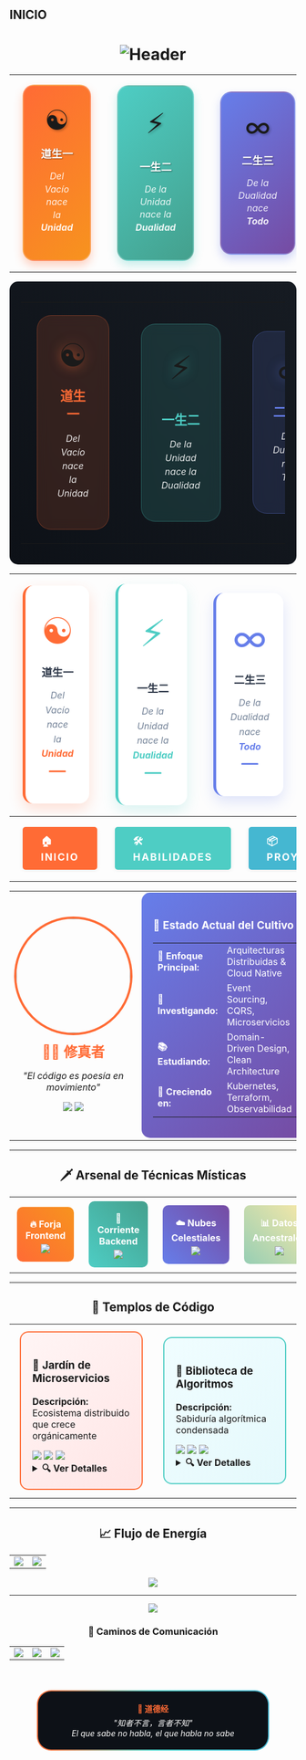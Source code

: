 ## INICIO
<div align="center">
<h1>
<img src="https://readme-typing-svg.herokuapp.com?font=Orbitron&size=45&pause=1000&color=FF6B35&center=true&vCenter=true&width=700&lines=道德经+%7C+DAO+DE+JING;SANDRO+TOLEDO+%7C+修真者;EL+CAMINO+DEL+CÓDIGO" alt="Header"/>
</h1>
</div>


<!-- Filosofía del Dao -->
<div align="center">
<table>
<tr>
<td width="33%" align="center">

<div style="background: linear-gradient(135deg, #FF6B35, #F7931E); padding: 30px; border-radius: 20px; margin: 15px; min-height: 140px; box-shadow: 0 8px 16px rgba(255, 107, 53, 0.3); border: 2px solid rgba(255, 255, 255, 0.2);">
<div style="font-size: 3em; margin-bottom: 15px; text-shadow: 2px 2px 4px rgba(0,0,0,0.3);">☯</div>
<h3 style="color: white; margin: 15px 0; font-weight: bold; text-shadow: 1px 1px 2px rgba(0,0,0,0.5);">道生一</h3>
<p style="color: rgba(255,255,255,0.9); font-style: italic; line-height: 1.4;">Del Vacío nace<br>la <strong>Unidad</strong></p>
</div>

</td>
<td width="33%" align="center">

<div style="background: linear-gradient(135deg, #4ECDC4, #44A08D); padding: 30px; border-radius: 20px; margin: 15px; min-height: 140px; box-shadow: 0 8px 16px rgba(78, 205, 196, 0.3); border: 2px solid rgba(255, 255, 255, 0.2);">
<div style="font-size: 3em; margin-bottom: 15px; text-shadow: 2px 2px 4px rgba(0,0,0,0.3);">⚡</div>
<h3 style="color: white; margin: 15px 0; font-weight: bold; text-shadow: 1px 1px 2px rgba(0,0,0,0.5);">一生二</h3>
<p style="color: rgba(255,255,255,0.9); font-style: italic; line-height: 1.4;">De la Unidad<br>nace la <strong>Dualidad</strong></p>
</div>

</td>
<td width="33%" align="center">

<div style="background: linear-gradient(135deg, #667eea, #764ba2); padding: 30px; border-radius: 20px; margin: 15px; min-height: 140px; box-shadow: 0 8px 16px rgba(102, 126, 234, 0.3); border: 2px solid rgba(255, 255, 255, 0.2);">
<div style="font-size: 3em; margin-bottom: 15px; text-shadow: 2px 2px 4px rgba(0,0,0,0.3);">∞</div>
<h3 style="color: white; margin: 15px 0; font-weight: bold; text-shadow: 1px 1px 2px rgba(0,0,0,0.5);">二生三</h3>
<p style="color: rgba(255,255,255,0.9); font-style: italic; line-height: 1.4;">De la Dualidad<br>nace <strong>Todo</strong></p>
</div>

</td>
</tr>
</table>
</div>

<!-- Filosofía del Dao -->
<div align="center" style="background: linear-gradient(45deg, #0d1117, #161b22); padding: 20px; border-radius: 15px;">
<table>
<tr>
<td width="33%" align="center">

<div style="background: rgba(255, 107, 53, 0.15); backdrop-filter: blur(10px); padding: 35px; border-radius: 25px; margin: 20px; min-height: 150px; border: 1px solid rgba(255, 107, 53, 0.3);">
<div style="font-size: 3.5em; margin-bottom: 20px; filter: drop-shadow(0 0 10px rgba(255, 107, 53, 0.5));">☯</div>
<h3 style="color: #FF6B35; margin: 15px 0; font-weight: bold; font-size: 1.4em;">道生一</h3>
<p style="color: #FFFFFF; font-style: italic; line-height: 1.5; opacity: 0.9;">Del Vacío nace<br>la <em>Unidad</em></p>
</div>

</td>
<td width="33%" align="center">

<div style="background: rgba(78, 205, 196, 0.15); backdrop-filter: blur(10px); padding: 35px; border-radius: 25px; margin: 20px; min-height: 150px; border: 1px solid rgba(78, 205, 196, 0.3);">
<div style="font-size: 3.5em; margin-bottom: 20px; filter: drop-shadow(0 0 10px rgba(78, 205, 196, 0.5));">⚡</div>
<h3 style="color: #4ECDC4; margin: 15px 0; font-weight: bold; font-size: 1.4em;">一生二</h3>
<p style="color: #FFFFFF; font-style: italic; line-height: 1.5; opacity: 0.9;">De la Unidad<br>nace la <em>Dualidad</em></p>
</div>

</td>
<td width="33%" align="center">

<div style="background: rgba(102, 126, 234, 0.15); backdrop-filter: blur(10px); padding: 35px; border-radius: 25px; margin: 20px; min-height: 150px; border: 1px solid rgba(102, 126, 234, 0.3);">
<div style="font-size: 3.5em; margin-bottom: 20px; filter: drop-shadow(0 0 10px rgba(102, 126, 234, 0.5));">∞</div>
<h3 style="color: #667eea; margin: 15px 0; font-weight: bold; font-size: 1.4em;">二生三</h3>
<p style="color: #FFFFFF; font-style: italic; line-height: 1.5; opacity: 0.9;">De la Dualidad<br>nace <em>Todo</em></p>
</div>

</td>
</tr>
</table>
</div>

<!-- Filosofía del Dao -->
<div align="center">
<table>
<tr>
<td width="33%" align="center">

<div style="background: #FFFFFF; padding: 40px 25px; border-radius: 18px; margin: 15px; min-height: 160px; box-shadow: 0 10px 25px rgba(255, 107, 53, 0.2); border-left: 5px solid #FF6B35;">
<div style="font-size: 4em; margin-bottom: 20px; color: #FF6B35;">☯</div>
<h3 style="color: #2D3748; margin: 15px 0; font-weight: 700;">道生一</h3>
<p style="color: #718096; font-style: italic; line-height: 1.6;">Del Vacío nace<br>la <strong style="color: #FF6B35;">Unidad</strong></p>
<div style="width: 30px; height: 3px; background: #FF6B35; margin: 15px auto; border-radius: 2px;"></div>
</div>

</td>
<td width="33%" align="center">

<div style="background: #FFFFFF; padding: 40px 25px; border-radius: 18px; margin: 15px; min-height: 160px; box-shadow: 0 10px 25px rgba(78, 205, 196, 0.2); border-left: 5px solid #4ECDC4;">
<div style="font-size: 4em; margin-bottom: 20px; color: #4ECDC4;">⚡</div>
<h3 style="color: #2D3748; margin: 15px 0; font-weight: 700;">一生二</h3>
<p style="color: #718096; font-style: italic; line-height: 1.6;">De la Unidad<br>nace la <strong style="color: #4ECDC4;">Dualidad</strong></p>
<div style="width: 30px; height: 3px; background: #4ECDC4; margin: 15px auto; border-radius: 2px;"></div>
</div>

</td>
<td width="33%" align="center">

<div style="background: #FFFFFF; padding: 40px 25px; border-radius: 18px; margin: 15px; min-height: 160px; box-shadow: 0 10px 25px rgba(102, 126, 234, 0.2); border-left: 5px solid #667eea;">
<div style="font-size: 4em; margin-bottom: 20px; color: #667eea;">∞</div>
<h3 style="color: #2D3748; margin: 15px 0; font-weight: 700;">二生三</h3>
<p style="color: #718096; font-style: italic; line-height: 1.6;">De la Dualidad<br>nace <strong style="color: #667eea;">Todo</strong></p>
<div style="width: 30px; height: 3px; background: #667eea; margin: 15px auto; border-radius: 2px;"></div>
</div>

</td>
</tr>
</table>
</div>



<!-- Navegación tipo botón moderno -->
<div align="center">

<table style="border-collapse:separate; border-spacing:15px 0;">
  <tr>
    <td>
      <a href="#inicio" style="text-decoration:none;">
        <div style="background:#FF6B35; color:#fff; font-weight:bold; letter-spacing:2px; border-radius:5px; padding:12px 32px; font-size:1.1em; box-shadow:0 2px 8px #0001; display:flex; align-items:center; gap:8px;">
          🏠 INICIO
        </div>
      </a>
    </td>
    <td>
      <a href="#🗡️-arsenal-de-técnicas-místicas" style="text-decoration:none;">
        <div style="background:#4ECDC4; color:#fff; font-weight:bold; letter-spacing:2px; border-radius:5px; padding:12px 32px; font-size:1.1em; box-shadow:0 2px 8px #0001; display:flex; align-items:center; gap:8px;">
          🛠️ HABILIDADES
        </div>
      </a>
    </td>
    <td>
      <a href="#🏯-templos-de-código" style="text-decoration:none;">
        <div style="background:#45B7D1; color:#fff; font-weight:bold; letter-spacing:2px; border-radius:5px; padding:12px 32px; font-size:1.1em; box-shadow:0 2px 8px #0001; display:flex; align-items:center; gap:8px;">
          📦 PROYECTOS
        </div>
      </a>
    </td>
    <td>
      <a href="#🌸-caminos-de-comunicación" style="text-decoration:none;">
        <div style="background:#96CEB4; color:#222; font-weight:bold; letter-spacing:2px; border-radius:5px; padding:12px 32px; font-size:1.1em; box-shadow:0 2px 8px #0001; display:flex; align-items:center; gap:8px;">
          ✉️ CONTACTO
        </div>
      </a>
    </td>
  </tr>
</table>

</div>

---

<!-- Card de perfil con HTML -->
<table width="100%">
<tr>
<td width="40%">

<div align="center">
<img src="https://github.com/tu-usuario.png" width="200" style="border-radius: 50%; border: 4px solid #FF6B35;"/>

<h2 style="color: #FF6B35; margin: 10px 0;">
🧘‍♂️ 修真者
</h2>

<p><em>"El código es poesía en movimiento"</em></p>

<div>
<img src="https://img.shields.io/badge/Nivel-金丹期-FFD700?style=flat-square"/>
<img src="https://img.shields.io/badge/Secta-代码山庄-8A2BE2?style=flat-square"/>
</div>

</div>

</td>
<td width="60%">

<!-- Panel de estado con HTML -->
<div style="background: linear-gradient(135deg, #667eea 0%, #764ba2 100%); padding: 20px; border-radius: 15px; color: white;">

<h3>🌟 Estado Actual del Cultivo</h3>

<table width="100%" style="color: white;">
<tr>
<td><strong>🎯 Enfoque Principal:</strong></td>
<td>Arquitecturas Distribuidas & Cloud Native</td>
</tr>
<tr>
<td><strong>🔬 Investigando:</strong></td>
<td>Event Sourcing, CQRS, Microservicios</td>
</tr>
<tr>
<td><strong>📚 Estudiando:</strong></td>
<td>Domain-Driven Design, Clean Architecture</td>
</tr>
<tr>
<td><strong>🌱 Creciendo en:</strong></td>
<td>Kubernetes, Terraform, Observabilidad</td>
</tr>
</table>

</div>

</td>
</tr>
</table>

---

<!-- Sección de habilidades con layout web -->
<h2 align="center">🗡️ Arsenal de Técnicas Místicas</h2>

<table width="100%">
<tr>
<td width="25%" align="center">

<div style="background: linear-gradient(45deg, #FF6B35, #F7931E); padding: 15px; border-radius: 10px; margin: 5px;">
<h4 style="color: white; margin: 5px 0;">🔥 Forja Frontend</h4>
<img src="https://skillicons.dev/icons?i=react,vue,typescript,tailwind" />
</div>

</td>
<td width="25%" align="center">

<div style="background: linear-gradient(45deg, #4ECDC4, #44A08D); padding: 15px; border-radius: 10px; margin: 5px;">
<h4 style="color: white; margin: 5px 0;">🌊 Corriente Backend</h4>
<img src="https://skillicons.dev/icons?i=nodejs,python,go,rust" />
</div>

</td>
<td width="25%" align="center">

<div style="background: linear-gradient(45deg, #667eea, #764ba2); padding: 15px; border-radius: 10px; margin: 5px;">
<h4 style="color: white; margin: 5px 0;">☁️ Nubes Celestiales</h4>
<img src="https://skillicons.dev/icons?i=aws,gcp,docker,kubernetes" />
</div>

</td>
<td width="25%" align="center">

<div style="background: linear-gradient(45deg, #96CEB4, #FFEAA7); padding: 15px; border-radius: 10px; margin: 5px;">
<h4 style="color: white; margin: 5px 0;">📊 Datos Ancestrales</h4>
<img src="https://skillicons.dev/icons?i=postgresql,mongodb,redis,elasticsearch" />
</div>

</td>
</tr>
</table>

---

<!-- Proyectos como cards HTML -->
<h2 align="center">🏯 Templos de Código</h2>

<div align="center">
<table>
<tr>
<td width="50%">

<div style="border: 2px solid #FF6B35; border-radius: 15px; padding: 20px; margin: 10px; background: linear-gradient(135deg, #FFF5F5, #FFE5E5);">

<h3>🌸 Jardín de Microservicios</h3>

<p><strong>Descripción:</strong> Ecosistema distribuido que crece orgánicamente</p>

<div>
<img src="https://img.shields.io/badge/Go-00ADD8?style=flat-square&logo=go&logoColor=white"/>
<img src="https://img.shields.io/badge/Kubernetes-326CE5?style=flat-square&logo=kubernetes&logoColor=white"/>
<img src="https://img.shields.io/badge/PostgreSQL-336791?style=flat-square&logo=postgresql&logoColor=white"/>
</div>

<details>
<summary><strong>🔍 Ver Detalles</strong></summary>
<br>
<ul>
<li>Arquitectura hexagonal</li>
<li>Event-driven communication</li>
<li>CQRS + Event Sourcing</li>
<li>Observabilidad completa</li>
</ul>
</details>

</div>

</td>
<td width="50%">

<div style="border: 2px solid #4ECDC4; border-radius: 15px; padding: 20px; margin: 10px; background: linear-gradient(135deg, #F0FDFF, #E5F9FC);">

<h3>🌙 Biblioteca de Algoritmos</h3>

<p><strong>Descripción:</strong> Sabiduría algorítmica condensada</p>

<div>
<img src="https://img.shields.io/badge/Python-3776AB?style=flat-square&logo=python&logoColor=white"/>
<img src="https://img.shields.io/badge/Rust-000000?style=flat-square&logo=rust&logoColor=white"/>
<img src="https://img.shields.io/badge/TypeScript-3178C6?style=flat-square&logo=typescript&logoColor=white"/>
</div>

<details>
<summary><strong>🔍 Ver Detalles</strong></summary>
<br>
<ul>
<li>Estructuras de datos avanzadas</li>
<li>Algoritmos de optimización</li>
<li>Patrones de diseño</li>
<li>Benchmarks y análisis</li>
</ul>
</details>

</div>

</td>
</tr>
</table>
</div>

---

<!-- Sección de actividad con gráficos -->
<h2 align="center">📈 Flujo de Energía</h2>

<div align="center">
<table>
<tr>
<td width="50%">
<img src="https://github-readme-stats.vercel.app/api?username=tu-usuario&show_icons=true&theme=radical&hide_border=true&bg_color=0d1117&title_color=FF6B35&icon_color=4ECDC4"/>
</td>
<td width="50%">
<img src="https://github-readme-streak-stats.herokuapp.com/?user=tu-usuario&theme=radical&hide_border=true&background=0d1117&stroke=FF6B35&ring=4ECDC4&fire=FF6B35&currStreakLabel=4ECDC4"/>
</td>
</tr>
</table>
</div>

<div align="center">
<img src="https://github-readme-activity-graph.vercel.app/graph?username=tu-usuario&bg_color=0d1117&color=4ECDC4&line=FF6B35&point=FFFFFF&area=true&hide_border=true"/>
</div>

---

<!-- Footer con estilo web -->
<div align="center">
<img src="https://capsule-render.vercel.app/api?type=waving&color=gradient&customColorList=12&height=100&section=footer"/>

<h3>🌸 Caminos de Comunicación</h3>

<table>
<tr>
<td align="center">
<a href="mailto:tu-email@dominio.com">
<img src="https://img.shields.io/badge/Email-FF6B35?style=for-the-badge&logo=gmail&logoColor=white"/>
</a>
</td>
<td align="center">
<a href="https://linkedin.com/in/tu-perfil">
<img src="https://img.shields.io/badge/LinkedIn-4ECDC4?style=for-the-badge&logo=linkedin&logoColor=white"/>
</a>
</td>
<td align="center">
<a href="https://twitter.com/tu-usuario">
<img src="https://img.shields.io/badge/Twitter-45B7D1?style=for-the-badge&logo=twitter&logoColor=white"/>
</a>
</td>
</tr>
</table>

<br>

<div style="background: linear-gradient(90deg, #FF6B35, #4ECDC4, #45B7D1); padding: 2px; border-radius: 25px; margin: 20px auto; width: 80%;">
<div style="background: #0d1117; padding: 15px; border-radius: 23px; text-align: center;">
<h4 style="color: #FF6B35; margin: 5px 0;">💫 道德经</h4>
<p style="color: #FFFFFF; font-style: italic; margin: 5px 0;">
"知者不言，言者不知"<br>
<em>El que sabe no habla, el que habla no sabe</em>
</p>
</div>
</div>

</div>
